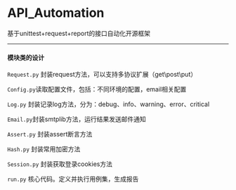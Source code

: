 # API_Automation
基于unittest+request+report的接口自动化开源框架

----
#### 模块类的设计
`Request.py` 封装request方法，可以支持多协议扩展（get\post\put）

`Config.py`读取配置文件，包括：不同环境的配置，email相关配置

`Log.py` 封装记录log方法，分为：debug、info、warning、error、critical

`Email.py`封装smtplib方法，运行结果发送邮件通知

`Assert.py` 封装assert断言方法

`Hash.py` 封装常用加密方法

`Session.py` 封装获取登录cookies方法

`run.py` 核心代码。定义并执行用例集，生成报告


